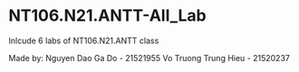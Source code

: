# NT106.N21.ANTT-All_Lab
Inlcude 6 labs of NT106.N21.ANTT class

Made by:
Nguyen Dao Ga Do - 21521955
Vo Truong Trung Hieu - 21520237
